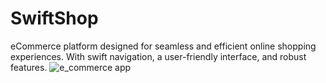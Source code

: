# SwiftShop
eCommerce platform designed for seamless and efficient online shopping experiences. With swift navigation, a user-friendly interface, and robust features.
![e_commerce app](https://github.com/asmamaryam/SwiftShop/assets/51776014/aa868e3d-00fb-4022-8eaf-4d7c1e6ff8e3)
